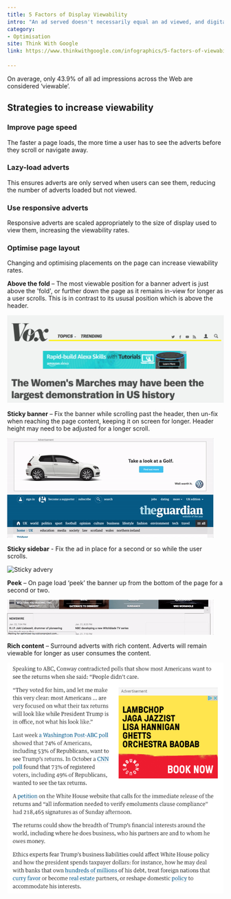 ```yaml
---
title: 5 Factors of Display Viewability
intro: "An ad served doesn't necessarily equal an ad viewed, and digital advertisers and publishers are catching onto this as the industry shifts toward valuing viewability."
category: 
- Optimisation
site: Think With Google
link: https://www.thinkwithgoogle.com/infographics/5-factors-of-viewability.html

---
```


On average, only 43.9% of all ad impressions across the Web are considered ‘viewable’.

## Strategies to increase viewability

### Improve page speed

The faster a page loads, the more time a user has to see the adverts before they scroll or navigate away.

### Lazy-load adverts

This ensures adverts are only served when users can see them, reducing the number of adverts loaded but not viewed.

### Use responsive adverts

Responsive adverts are scaled appropriately to the size of display used to view them, increasing the viewability rates.

### Optimise page layout

Changing and optimising placements on the page can increase viewability rates.

**Above the fold** – The most viewable position for a banner advert is just above the 'fold', or further down the page as it remains in-view for longer as a user scrolls. This is in contrast to its ususal  position which is above the header.

![Above the fold](/assets/banner.png)

**Sticky banner** – Fix the banner while scrolling past the header, then un-fix when reaching the page content, keeping it on screen for longer. Header height may need to be adjusted for a longer scroll.

![Header advert](/assets/header-ad.gif)

**Sticky sidebar** - Fix the ad in place for a second or so while the user scrolls.

![Sticky advery](/assets/sticky-ad.gif)

**Peek** – On page load ‘peek’ the banner up from the bottom of the page for a second or two.

![Peek advert](/assets/slideup-ad.gif)

**Rich content** – Surround adverts with rich content. Adverts will remain viewable for longer as user consumes the content.

![Rich content](/assets/rich-content.png)